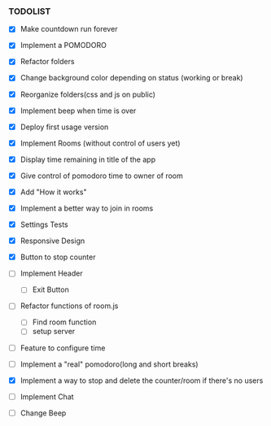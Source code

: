 ### TODOLIST

 - [x] Make countdown run forever
 - [x] Implement a POMODORO
 - [x] Refactor folders 
 - [x] Change background color depending on status (working or break)
 - [x] Reorganize folders(css and js on public)
 - [X] Implement beep when time is over
 - [x] Deploy first usage version 
 - [x] Implement Rooms (without control of users yet)
 - [x] Display time remaining in title of the app
 - [x] Give control of pomodoro time to owner of room
 - [x] Add "How it works"
 - [x] Implement a better way to join in rooms
 - [x] Settings Tests
 - [x] Responsive Design
 - [x] Button to stop counter
 
 - [ ] Implement Header
    - [ ] Exit Button
 - [ ] Refactor functions of room.js
    - [ ] Find room function
    - [ ] setup server 
 
 - [ ] Feature to configure time
 - [ ] Implement a "real" pomodoro(long and short breaks)
 - [x] Implement a way to stop and delete the counter/room if there's no users
 
 - [ ] Implement Chat
 - [ ] Change Beep